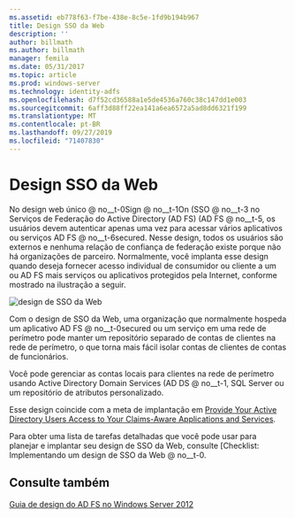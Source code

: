```yaml
---
ms.assetid: eb778f63-f7be-438e-8c5e-1fd9b194b967
title: Design SSO da Web
description: ''
author: billmath
ms.author: billmath
manager: femila
ms.date: 05/31/2017
ms.topic: article
ms.prod: windows-server
ms.technology: identity-adfs
ms.openlocfilehash: d7f52cd36588a1e5de4536a760c38c147dd1e003
ms.sourcegitcommit: 6aff3d88ff22ea141a6ea6572a5ad8dd6321f199
ms.translationtype: MT
ms.contentlocale: pt-BR
ms.lasthandoff: 09/27/2019
ms.locfileid: "71407830"
---
```

# <a name="web-sso-design"></a>Design SSO da Web

No design web único @ no__t-0Sign @ no__t-1On \(SSO @ no__t-3 no Serviços de Federação do Active Directory (AD FS) \(AD FS @ no__t-5, os usuários devem autenticar apenas uma vez para acessar vários aplicativos ou serviços AD FS @ no__t-6secured. Nesse design, todos os usuários são externos e nenhuma relação de confiança de federação existe porque não há organizações de parceiro. Normalmente, você implanta esse design quando deseja fornecer acesso individual de consumidor ou cliente a um ou AD FS mais serviços ou aplicativos protegidos pela Internet, conforme mostrado na ilustração a seguir.  
  
![design de SSO da Web](media/adfs2_WebSSODesign.gif)  
  
Com o design de SSO da Web, uma organização que normalmente hospeda um aplicativo AD FS @ no__t-0secured ou um serviço em uma rede de perímetro pode manter um repositório separado de contas de clientes na rede de perímetro, o que torna mais fácil isolar contas de clientes de contas de funcionários.  
  
Você pode gerenciar as contas locais para clientes na rede de perímetro usando Active Directory Domain Services \(AD DS @ no__t-1, SQL Server ou um repositório de atributos personalizado.  
  
Esse design coincide com a meta de implantação em [Provide Your Active Directory Users Access to Your Claims-Aware Applications and Services](Provide-Your-Active-Directory-Users-Access-to-Your-Claims-Aware-Applications-and-Services.md).  
  
Para obter uma lista de tarefas detalhadas que você pode usar para planejar e implantar seu design de SSO da Web, consulte [Checklist: Implementando um design de SSO da Web @ no__t-0.  
  
## <a name="see-also"></a>Consulte também
[Guia de design do AD FS no Windows Server 2012](AD-FS-Design-Guide-in-Windows-Server-2012.md)
